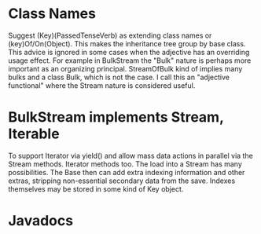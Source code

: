Class Names
=

Suggest (Key)(PassedTenseVerb) as extending class names or (key)Of/On(Object).
This makes the inheritance tree group by base class. This advice is ignored
in some cases when the adjective has an overriding usage effect. For example
in BulkStream the "Bulk" nature is perhaps more important as an organizing
principal. StreamOfBulk kind of implies many bulks and a class Bulk, which
is not the case. I call this an "adjective functional" where the Stream
nature is considered useful.

BulkStream implements Stream, Iterable
=

To support Iterator via yield() and allow mass data actions in parallel
via the Stream methods. Iterator methods too. The load into a Stream has
many possibilities. The Base then can add extra indexing information
and other extras, stripping non-essential secondary data from the save.
Indexes themselves may be stored in some kind of Key object.

Javadocs
=